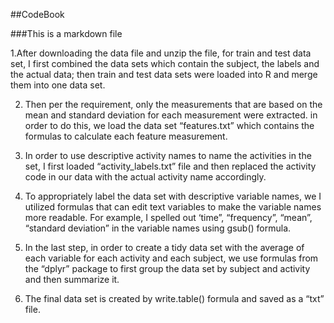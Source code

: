 ##CodeBook

###This is a markdown file

1.After downloading the data file and unzip the file,  for train and test data set, I first combined the data sets which contain the subject, the labels and the actual data; then train and test data sets were loaded into R and merge them into one data set.

2. Then per the requirement, only the measurements that are based on the mean and standard deviation for each measurement were extracted. in order to do this, we load the data set “features.txt” which contains the formulas to calculate each feature measurement. 


3. In order to use descriptive activity names to name the activities in the set, I first loaded “activity_labels.txt” file and then replaced the activity code in our data with the actual activity name accordingly.
4. To appropriately label the data set with descriptive variable names, we I utilized formulas that can edit text variables to make the variable names more readable. For example, I spelled out ‘time”, “frequency”, “mean”, “standard deviation” in the variable names using gsub() formula.

5. In the last step, in order to create a tidy data set with the average of each variable for each activity and each subject, we use formulas from the “dplyr” package to first group the data set by subject and activity and then summarize it.

6. The final data set is created by write.table() formula and saved as a “txt” file.
